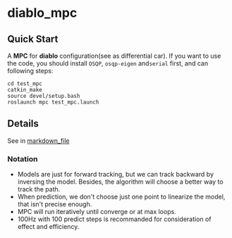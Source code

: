 # diablo_mpc

## Quick Start

A **MPC** for **diablo** configuration(see as differential car).
If you want to use the code, you should install `OSQP`, `osqp-eigen` and`serial` first, and can following steps:

```
cd test_mpc
catkin_make
source devel/setup.bash
roslaunch mpc test_mpc.launch
```

## Details

See in [markdown_file](./readme.md)

### Notation

* Models are just for forward tracking, but we can track backward by inversing the model. Besides, the algorithm will choose a better way to track the path.
* When prediction, we don't choose just one point to linearize the model, that isn't precise enough.
* MPC will run iteratively until converge or at max loops.
* 100Hz with 100 predict steps is recommanded for consideration of effect and efficiency.
